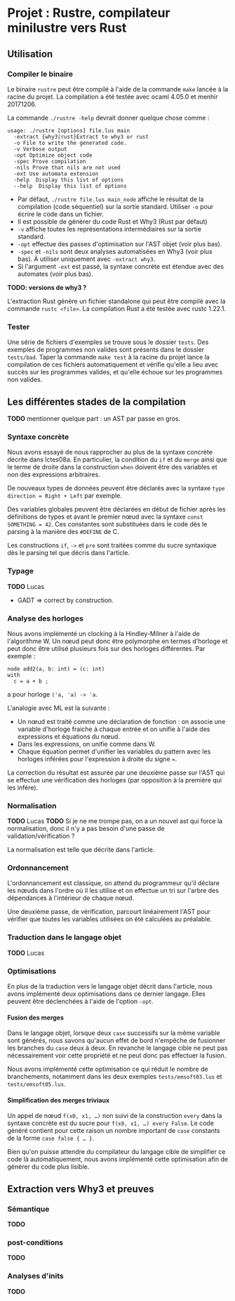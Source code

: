 # Projet : Rustre, compilateur minilustre vers Rust


## Utilisation

### Compiler le binaire

Le binaire `rustre` peut être compilé à l'aide de la commande `make` lancée à la racine du projet. La compilation a été testée avec ocaml 4.05.0 et menhir 20171206.

La commande `./rustre -help` devrait donner quelque chose comme :

```
usage: ./rustre [options] file.lus main
  -extract {why3|rust}Extract to why3 or rust
  -o File to write the generated code.
  -v Verbose output
  -opt Optimize object code
  -spec Prove compilation
  -nils Prove that nils are not used
  -ext Use automata extension
  -help  Display this list of options
  --help  Display this list of options
```

- Par défaut, `./rustre file.lus main_node` affiche le résultat de la compilation (code séquentiel)
sur la sortie standard. Utiliser `-o` pour écrire le code dans un fichier.
- Il est possible de générer du code Rust et Why3 (Rust par défaut)
- `-v` affiche toutes les représentations intermédiaires sur la sortie standard.
- `-opt` effectue des passes d'optimisation sur l'AST objet (voir plus bas).
- `-spec` et `-nils` sont deux analyses automatisées en Why3 (voir plus bas). À utiliser uniquement
  avec `-extract why3`.
- Si l'argument `-ext` est passé, la syntaxe concrète est étendue avec des automates (voir plus bas).

**TODO: versions de why3 ?**

L'extraction Rust génère un fichier standalone qui peut être compilé avec la commande `rustc <file>`. 
La compilation Rust a été testée avec rustc 1.22.1.

### Tester

Une série de fichiers d'exemples se trouve sous le dossier `tests`. 
Des exemples de programmes non valides sont présents dans le dossier `tests/bad`.
Taper la commande `make test` à la racine du projet lance la compilation de ces fichiers automatiquement et vérifie qu'elle a lieu avec succès sur les programmes valides, et qu'elle échoue sur les programmes non valides.


## Les différentes stades de la compilation

**TODO** mentionner quelque part : un AST par passe en gros.

### Syntaxe concrète

Nous avons essayé de nous rapprocher au plus de la syntaxe concrète décrite dans lctes08a.
En particulier, la condition du `if` et du `merge` ainsi que le terme de droite dans la
construction `when` doivent être des variables et non des expressions arbitraires.

De nouveaux types de données peuvent être déclarés avec la syntaxe `type direction = Right + Left` par exemple.

Des variables globales peuvent être déclarées en début de fichier après les définitions de types
et avant le premier nœud avec la syntaxe `const SOMETHING = 42`. Ces constantes sont substituées
dans le code dès le parsing à la manière des `#DEFINE` de C.

Les constructions `if`, `->` et `pre` sont traitées comme du sucre syntaxique dès le parsing tel que décris
dans l'article.

### Typage

**TODO** Lucas
- GADT => correct by construction.

### Analyse des horloges

Nous avons implémenté un clocking à la Hindley-Milner à l'aide de l'algorithme W.
Un nœud peut donc être polymorphe en termes d'horloge et peut donc être utilisé
plusieurs fois sur des horloges différentes. Par exemple :

```lustre
node add2(a, b: int) = (c: int)
with
  c = a + b ;
```

a pour horloge `('a, 'a) -> 'a`.

L'analogie avec ML est la suivante :

- Un nœud est traité comme une déclaration de fonction : on associe une variable
  d'horloge fraiche à chaque entrée et on unifie à l'aide des expressions et
  équations du nœud.
- Dans les expressions, on unifie comme dans W.
- Chaque équation permet d'unifier les variables du pattern avec les horloges
  inférées pour l'expression à droite du signe `=`.

La correction du résultat est assurée par une deuxième passe sur l'AST qui se
effectue une vérification des horloges (par opposition à la première qui les
infère).

### Normalisation

**TODO** Lucas
**TODO** Si je ne me trompe pas, on a un nouvel ast qui force la normalisation, donc il n'y a pas besoin d'une passe de validation/vérification ?

La normalisation est telle que décrite dans l'article.

### Ordonnancement

L'ordonnancement est classique, on attend du programmeur qu'il
déclare les nœuds dans l'ordre où il les utilise et on effectue un tri sur l'arbre des dépendances à l'intérieur de chaque nœud.

Une deuxième passe, de vérification, parcourt linéairement l'AST
pour vérifier que toutes les variables utilisées on été calculées
au préalable.

### Traduction dans le langage objet

**TODO** Lucas

### Optimisations

En plus de la traduction vers le langage objet décrit dans l'article, nous avons implémenté deux optimisations dans ce dernier langage. 
Elles peuvent être déclenchées à l'aide de l'option `-opt`.

#### Fusion des merges

Dans le langage objet, lorsque deux `case` successifs sur la même variable sont générés, nous savons qu'aucun effet de bord n'empêche de fusionner les branches du `case` deux à deux.
En revanche le langage cible ne peut pas nécessairement voir cette propriété et ne peut donc pas effectuer la fusion.

Nous avons implémenté cette optimisation ce qui réduit le nombre de branchements, notamment dans les deux exemples `tests/emsoft03.lus` et `tests/emsoft05.lus`.

#### Simplification des merges triviaux

Un appel de nœud `f(x0, x1, …)` non suivi de la construction `every` dans la syntaxe
concrète est du sucre pour `f(x0, x1, …) every False`. Le code généré contient pour
cette raison un nombre important de `case` constants de la forme `case false { … }`.

Bien qu'on puisse attendre du compilateur du langage cible de simplifier ce code là automatiquement, nous avons implémenté cette optimisation afin de générer du code plus lisible.


## Extraction vers Why3 et preuves

### Sémantique

**TODO**

### post-conditions

**TODO**

### Analyses d'inits

**TODO**
